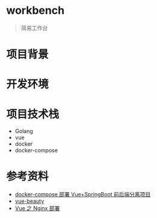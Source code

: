 # workbench

> 简易工作台

# 项目背景

# 开发环境

# 项目技术栈
+ Golang
+ vue
+ docker
+ docker-compose

# 参考资料
- [docker-compose 部署 Vue+SpringBoot 前后端分离项目](https://www.cnblogs.com/zhengqing/p/11865364.html)
- [vue-beauty](https://fe-driver.github.io/vue-beauty/#/components/grid)
- [Vue 之 Nginx 部署](https://www.cnblogs.com/jingxuan-li/p/11754275.html)
